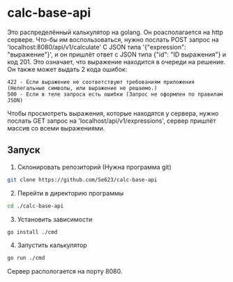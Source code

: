# calc-base-api

Это распределённый калькулятор на golang. Он роасполагается на http сервере. Что-бы им воспользоваться, нужно послать POST запрос на 'localhost:8080/api/v1/calculate' С JSON типа '{"expression": "выражение"}', и он пришлёт ответ с JSON типа {"id": "ID выражения"} и код 201. Это означает, что выражение находится в очереди на решение. Он также может выдать 2 кода ошибок:

    422 - Если выражение не соответствуют требованиям приложения (Нелегальные символы, или выражение не решаемо.)
    500 - Если в теле запроса есть ошибки (Запрос не оформлен по правилам JSON)

Чтобы просмотреть выражения, которые находятся у сервера, нужно послать GET запрос на 'localhost/api/v1/expressions', сервер пришлёт массив со всеми выражениями.


## Запуск

1. Cклонировать репозиторий (Нужна программа git)
```bash
git clone https://github.com/Se623/calc-base-api
```
2. Перейти в директорию программы
```bash
cd ./calc-base-api
```
3. Установить зависимости
```bash
go install ./cmd
```
4. Запустить калькулятор
```bash
go run ./cmd
```

Сервер распологается на порту 8080.
